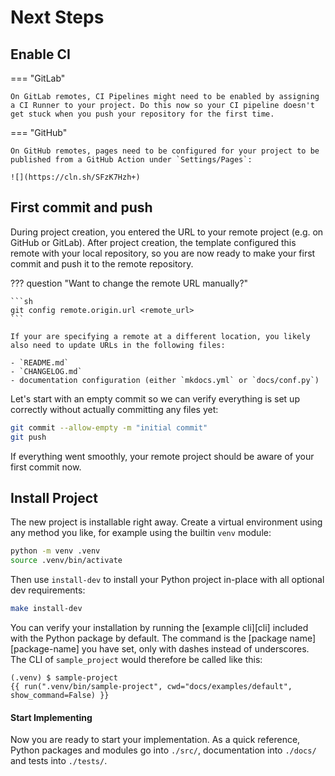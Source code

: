# Next Steps

## Enable CI

=== "GitLab"

    On GitLab remotes, CI Pipelines might need to be enabled by assigning a CI Runner to your project. Do this now so your CI pipeline doesn't get stuck when you push your repository for the first time.

=== "GitHub"

    On GitHub remotes, pages need to be configured for your project to be published from a GitHub Action under `Settings/Pages`:

    ![](https://cln.sh/SFzK7Hzh+)

## First commit and push

During project creation, you entered the URL to your remote project (e.g. on GitHub or GitLab). After project creation, the template configured this remote with your local repository, so you are now ready to make your first commit and push it to the remote repository.

??? question "Want to change the remote URL manually?"

    ```sh
    git config remote.origin.url <remote_url>
    ```

    If your are specifying a remote at a different location, you likely also need to update URLs in the following files:

    - `README.md`
    - `CHANGELOG.md`
    - documentation configuration (either `mkdocs.yml` or `docs/conf.py`)

Let's start with an empty commit so we can verify everything is set up correctly without actually committing any files yet:

``` {.sh .copy}
git commit --allow-empty -m "initial commit"
git push
```

If everything went smoothly, your remote project should be aware of your first commit now.

## Install Project

The new project is installable right away. Create a virtual environment using any method you like, for example using the builtin `venv` module:

``` {.sh .copy}
python -m venv .venv
source .venv/bin/activate
```

Then use `install-dev` to install your Python project in-place with all optional dev requirements:

``` {.sh .copy}
make install-dev
```

You can verify your installation by running the [example cli][cli] included with the Python package by default. The command is the [package name][package-name] you have set, only with dashes instead of underscores. The CLI of `sample_project` would therefore be called like this:

```console
(.venv) $ sample-project
{{ run(".venv/bin/sample-project", cwd="docs/examples/default", show_command=False) }}
```

#### Start Implementing

Now you are ready to start your implementation. As a quick reference, Python packages and modules go into `./src/`, documentation into `./docs/` and tests into `./tests/`.
